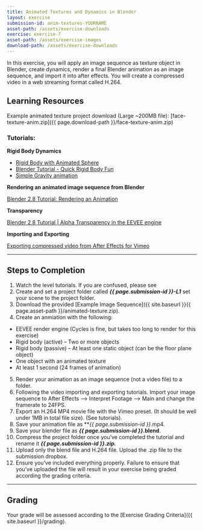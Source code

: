```yaml
---
title: Animated Textures and Dynamics in Blender
layout: exercise
submission-id: anim-textures-YOURNAME
asset-path: /assets/exercise-downloads
exercise: exercise-7
asset-path: /assets/exercise-images
download-path: /assets/exercise-downloads
---
```


In this exercise, you will apply an image sequence as texture object in Blender, create dynamics, render a final Blender animation as an image sequence, and import it into after effects. You will create a compressed video in a web streaming format called H.264.

## Learning Resources

Example animated texture project download (Large ~200MB file): [face-texture-anim.zip]({{ page.download-path }}/face-texture-anim.zip)

### Tutorials:

**Rigid Body Dynamics**

* [Rigid Body with Animated Sphere](https://www.youtube.com/watch?v=Xj1QoznVUwc)
* [Blender Tutorial - Quick Rigid Body Fun](https://www.youtube.com/watch?v=nHVYYMG3QVY)
* [Simple Gravity animation](https://www.youtube.com/watch?v=-4uFt0m5I-U)

**Rendering an animated image sequence from Blender** 

[Blender 2.8 Tutorial\: Rendering an Animation](https://www.youtube.com/watch?v=LPbUuMs2i20)

**Transparency**

[Blender 2.8 Tutorial | Alpha Transparency in the EEVEE engine](https://www.youtube.com/watch?v=lFWiU0a5CiQ)

**Importing and Exporting**

[Exporting compressed video from After Effects for Vimeo](https://vimeo.com/301944187)

***

## Steps to Completion

1. Watch the level tutorials. If you are confused, please see
2. Create and set a project folder called **_{{ page.submission-id }}-L1_** set your scene to the project folder.
3. Download the provided [Example Image Sequence]({{ site.baseurl }}{{ page.asset-path }}/animated-texture.zip).
4. Create an anmiation with the following:
  * EEVEE render engine (Cycles is fine, but takes too long to render for this exercise)
  * Rigid body (active) – Two or more objects
  * Rigid body (passive) – At least one static object (can be the floor plane object)
  * One object with an animated texture
  * At least 1 second (24 frames of animation)
5. Render your animation as an image sequence (not a video file) to a folder.
6. Following the video importing and exporting tutorials. Import your image sequence to After Effects --> Interpret Footage --> Main and change the framerate to 24FPS. 
7. Export an H.264 MP4 movie file with the Vimeo preset. \(It should be well under 1MB in total file size\). \(See tutorials\).
8. Save your animation file as **_{{ page.submission-id }}_.mp4.
9. Save your blender file as **_{{ page.submission-id }}_.blend**.
10. Compress the project folder once you’ve completed the tutorial and rename it **_{{ page.submission-id }}.zip._**
11. Upload only the blend file and H.264 file. Upload the .zip file to the submission dropbox.
12. Ensure you’ve included everything properly. Failure to ensure that you’ve uploaded the file will result in your exercise being graded according the grading criteria.

* * *

## Grading
Your grade will be assessed according to the [Exercise Grading Criteria]({{ site.baseurl }}/grading).
